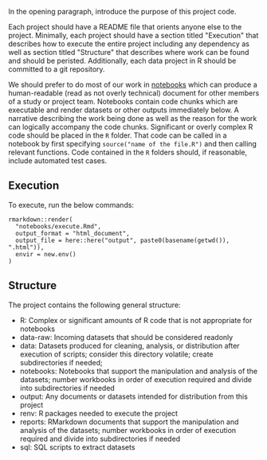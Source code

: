 In the opening paragraph, introduce the purpose of this project code.

Each project should have a README file that orients anyone else to the project. Minimally, each project should have a 
section titled "Execution" that describes how to execute the entire project including any dependency as well as section 
titled "Structure" that describes where work can be found and should be peristed. Additionally, each data project in R 
should be committed to a git repository.

We should prefer to do most of our work in [notebooks](https://bookdown.org/yihui/rmarkdown/notebook.html) which can 
produce a human-readable (read as not overly technical) document for other members of a study or project team. Notebooks 
contain code chunks which are executable and render datasets or other outputs immediately below. A narrative describing 
the work being done as well as the reason for the work can logically accompany the code chunks. Significant or overly 
complex R code should be placed in the `R` folder. That code can be called in a notebook by first specifying 
`source("name of the file.R")` and then calling relevant functions. Code contained in the `R` folders should, if 
reasonable, include automated test cases.

## Execution
To execute, run the below commands:

```{r}
rmarkdown::render(
  "notebooks/execute.Rmd",
  output_format = "html_document",
  output_file = here::here("output", paste0(basename(getwd()), ".html")),
  envir = new.env()
)
```

## Structure
The project contains the following general structure:

* R: Complex or significant amounts of R code that is not appropriate for notebooks
* data-raw: Incoming datasets that should be considered readonly
* data: Datasets produced for cleaning, analysis, or distribution after execution of scripts; consider this directory 
volatile; create subdirectories if needed;
* notebooks: Notebooks that support the manipulation and analysis of the datasets; number workbooks in order of 
execution required and divide into subdirectories if needed
* output: Any documents or datasets intended for distribution from this project
* renv: R packages needed to execute the project
* reports: RMarkdown documents that support the manipulation and analysis of the datasets; number workbooks in order of 
execution required and divide into subdirectories if needed
* sql: SQL scripts to extract datasets

